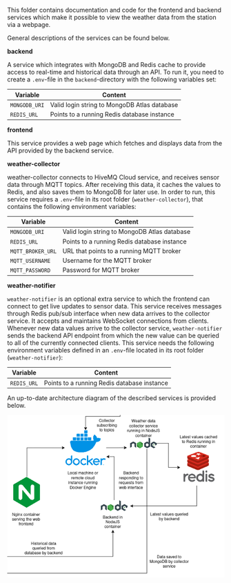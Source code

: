 This folder contains documentation and code for the frontend and backend services which make it possible to view the weather data from the station via a webpage.

General descriptions of the services can be found below.

**backend**

A service which integrates with MongoDB and Redis cache to provide access to real-time and historical data through an API. To run it, you need to create a `.env`-file in the `backend`-directory with the following variables set:

| Variable | Content |
|----------|---------|
| `MONGODB_URI`| Valid login string to MongoDB Atlas database |
| `REDIS_URL` | Points to a running Redis database instance |

**frontend**

This service provides a web page which fetches and displays data from the API provided by the backend service.

**weather-collector**

weather-collector connects to HiveMQ Cloud service, and receives sensor data through MQTT topics. After receiving this data, it caches the values to Redis, and also saves them to MongoDB for later use. In order to run, this service requires a `.env`-file in its root folder (`weather-collector`), that contains the following environment variables: 

| Variable | Content |
|----------|---------|
|`MONGODB_URI`| Valid login string to MongoDB Atlas database |
| `REDIS_URL` | Points to a running Redis database instance |
| `MQTT_BROKER_URL` | URL that points to a running MQTT broker |
| `MQTT_USERNAME` | Username for the MQTT broker |
| `MQTT_PASSWORD` | Password for MQTT broker |

**weather-notifier**

`weather-notifier` is an optional extra service to which the frontend can connect to get live updates to sensor data. This service receives messages through Redis pub/sub interface when new data arrives to the collector service. It accepts and maintains WebSocket connections from clients. Whenever new data values arrive to the collector service, `weather-notifier` sends the backend API endpoint from which the new value can be queried to all of the currently connected clients. This service needs the following environment variables defined in an `.env`-file located in its root folder (`weather-notifier`):

| Variable | Content |
|----------|---------|
| `REDIS_URL` | Points to a running Redis database instance |


An up-to-date architecture diagram of the described services is provided below.

![Services diagram](../img/services-diagram.png)

